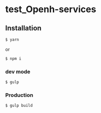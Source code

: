 # test_Openh-services
## Installation
```sh
$ yarn
```
or
```sh
$ npm i
```

### dev mode
```sh
$ gulp
```
### Production
```sh
$ gulp build
```
